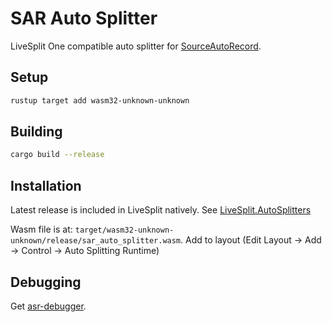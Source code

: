 # SAR Auto Splitter

LiveSplit One compatible auto splitter for [SourceAutoRecord](https://sar.portal2.sr).

## Setup

```sh
rustup target add wasm32-unknown-unknown
```

## Building

```sh
cargo build --release
```

## Installation

Latest release is included in LiveSplit natively. See [LiveSplit.AutoSplitters](https://github.com/LiveSplit/LiveSplit.AutoSplitters/blob/master/LiveSplit.AutoSplitters.xml)

Wasm file is at: `target/wasm32-unknown-unknown/release/sar_auto_splitter.wasm`. Add to layout (Edit Layout -> Add -> Control -> Auto Splitting Runtime)

## Debugging

Get [asr-debugger](https://github.com/LiveSplit/asr-debugger).
